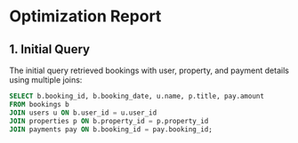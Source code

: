 # Optimization Report 

## 1. Initial Query
The initial query retrieved bookings with user, property, and payment details using multiple joins:

```sql
SELECT b.booking_id, b.booking_date, u.name, p.title, pay.amount
FROM bookings b
JOIN users u ON b.user_id = u.user_id
JOIN properties p ON b.property_id = p.property_id
JOIN payments pay ON b.booking_id = pay.booking_id;
